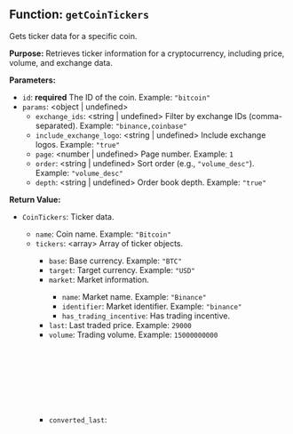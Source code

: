 ## Function: `getCoinTickers`

Gets ticker data for a specific coin.

**Purpose:**
Retrieves ticker information for a cryptocurrency, including price, volume, and exchange data.

**Parameters:**
* `id`: <string> **required** The ID of the coin. Example: `"bitcoin"`
* `params`: <object | undefined>
    * `exchange_ids`: <string | undefined> Filter by exchange IDs (comma-separated). Example: `"binance,coinbase"`
    * `include_exchange_logo`: <string | undefined> Include exchange logos. Example: `"true"`
    * `page`: <number | undefined> Page number. Example: `1`
    * `order`: <string | undefined> Sort order (e.g., `"volume_desc"`). Example: `"volume_desc"`
    * `depth`: <string | undefined> Order book depth. Example: `"true"`

**Return Value:**
* `CoinTickers`: <object> Ticker data.
    * `name`: <string> Coin name. Example: `"Bitcoin"`
    * `tickers`: <array<object>> Array of ticker objects.
        * `base`: <string> Base currency. Example: `"BTC"`
        * `target`: <string> Target currency. Example: `"USD"`
        * `market`: <object> Market information.
            * `name`: <string> Market name. Example: `"Binance"`
            * `identifier`: <string> Market identifier. Example: `"binance"`
            * `has_trading_incentive`: <boolean> Has trading incentive.
        * `last`: <number> Last traded price. Example: `29000`
        * `volume`: <number> Trading volume. Example: `15000000000`
        * `converted_last`: <object> Converted last traded price.
        * `converted_volume`: <object> Converted trading volume.
        * `trust_score`: <string> Trust score. Example: `"green"`
        * `bid_ask_spread_percentage`: <number> Bid-ask spread percentage. Example: `0.1`
        * `timestamp`: <string> Timestamp. Example: `"2023-10-26T10:00:00.000Z"`
        * `last_traded_at`: <string> Last traded at timestamp. Example: `"2023-10-26T10:00:00.000Z"`
        * `last_fetch_at`: <string> Last fetch at timestamp. Example: `"2023-10-26T10:00:00.000Z"`
        * `is_anomaly`: <boolean> Is anomaly.
        * `is_stale`: <boolean> Is stale.
        * `trade_url`: <string | null> Trade URL.
        * `token_info_url`: <string | null> Token info URL.
        * `coin_id`: <string> Coin ID. Example: `"bitcoin"`
        * `target_coin_id`: <string | undefined> Target coin ID.

**Examples:**
```typescript
// Example 1: Get all tickers for Bitcoin
const tickers = await sdk.getCoinTickers("bitcoin");
console.log(tickers);

// Example 2: Get tickers with specific parameters
const tickersWithParams = await sdk.getCoinTickers("bitcoin", {
  exchange_ids: "binance,coinbase",
  include_exchange_logo: "true",
  page: 1,
  order: "volume_desc",
});
console.log(tickersWithParams);
```